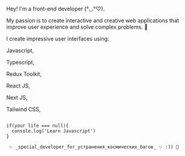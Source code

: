 Hey! I'm a front-end developer (°◡°♡).

My passion is to create interactive and creative web applications that improve user experience and solve complex problems. 🎨

I create impressive user interfaces using: 


Javascript,


Typescript,


Redux Toolkit,


React JS,


Next JS,


Tailwind CSS,


~~~~~~~~~~~~~~~~~~~~~~~~~~~~~~~~~~~~

if(your life === null){
  console.log('Learn Javascript')
}

 ✨ _special_developer_for_устранения_космических_багов_ ✨ :)) 🚀
